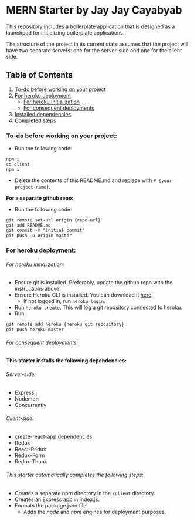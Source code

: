 # MERN Starter by Jay Jay Cayabyab

This repository includes a boilerplate application that is designed as a launchpad for initializing boilerplate applications.

The structure of the project in its current state assumes that the project will have two separate servers: one for the server-side and one for the client side.

## Table of Contents
1. [To-do before working on your project](#to-do-before-working-on-your-project)
2. [For heroku deployment](#for-heroku-deployment)
   - [For heroku initialization](#for-heroku-initialization)
   - [For consequent deployments](#for-consequent-deployments)
3. [Installed dependencies](#this-starter-installs-the-following-dependencies)
4. [Completed steps](#this-starter-automatically-completes-the-following-steps)

### To-do before working on your project:
- Run the following code:
```
npm i
cd client
npm i
```
- Delete the contents of this README.md and replace with `# {your-project-name}`.

**For a separate github repo:**
- Run the following code:
```
git remote set-url origin {repo-url}
git add README.md
git commit -m "initial commit"
git push -u origin master
```

### For heroku deployment:

###### For heroku initialization:

- Ensure git is installed. Preferably, update the github repo with the instructions above.
- Ensure Heroku CLI is installed. You can download it [here](https://devcenter.heroku.com/articles/heroku-cli#download-and-install).
   - If not logged in, run `heroku login`.
- Run `heroku create`. This will log a git repository connected to heroku.
- Run
```
git remote add heroku {heroku git repository}
git push heroku master
```

###### For consequent deployments:


#### This starter installs the following dependencies:

###### Server-side:
- Express
- Nodemon
- Concurrently

###### Client-side:
- create-react-app dependencies
- Redux
- React-Redux
- Redux-Form
- Redux-Thunk

###### This starter automatically completes the following steps:
- Creates a separate npm directory in the `/client` directory.
- Creates an Express app in index.js.
- Formats the package.json file:
   - Adds the *node* and *npm* engines for deployment purposes.